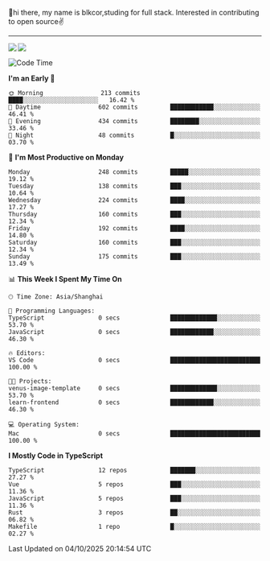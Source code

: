 👋hi there, my name is blkcor,studing for full stack.
Interested in contributing to open source✌️

<hr/>

![](https://github-readme-stats.vercel.app/api?username=blkcor)
<a href="https://github.com/blkcor/github-readme-stats">
    <img align="left" src="https://github-readme-stats.vercel.app/api/top-langs/?username=blkcor&hide=jupyter%20notebook,shaderlab,tex,c%23&langs_count=9" />
</a>


<!--START_SECTION:waka-->
![Code Time](http://img.shields.io/badge/Code%20Time-2%2C531%20hrs%2056%20mins-blue)

**I'm an Early 🐤** 

```text
🌞 Morning                213 commits         ████░░░░░░░░░░░░░░░░░░░░░   16.42 % 
🌆 Daytime                602 commits         ████████████░░░░░░░░░░░░░   46.41 % 
🌃 Evening                434 commits         ████████░░░░░░░░░░░░░░░░░   33.46 % 
🌙 Night                  48 commits          █░░░░░░░░░░░░░░░░░░░░░░░░   03.70 % 
```
📅 **I'm Most Productive on Monday** 

```text
Monday                   248 commits         █████░░░░░░░░░░░░░░░░░░░░   19.12 % 
Tuesday                  138 commits         ███░░░░░░░░░░░░░░░░░░░░░░   10.64 % 
Wednesday                224 commits         ████░░░░░░░░░░░░░░░░░░░░░   17.27 % 
Thursday                 160 commits         ███░░░░░░░░░░░░░░░░░░░░░░   12.34 % 
Friday                   192 commits         ████░░░░░░░░░░░░░░░░░░░░░   14.80 % 
Saturday                 160 commits         ███░░░░░░░░░░░░░░░░░░░░░░   12.34 % 
Sunday                   175 commits         ███░░░░░░░░░░░░░░░░░░░░░░   13.49 % 
```


📊 **This Week I Spent My Time On** 

```text
🕑︎ Time Zone: Asia/Shanghai

💬 Programming Languages: 
TypeScript               0 secs              █████████████░░░░░░░░░░░░   53.70 % 
JavaScript               0 secs              ████████████░░░░░░░░░░░░░   46.30 % 

🔥 Editors: 
VS Code                  0 secs              █████████████████████████   100.00 % 

🐱‍💻 Projects: 
venus-image-template     0 secs              █████████████░░░░░░░░░░░░   53.70 % 
learn-frontend           0 secs              ████████████░░░░░░░░░░░░░   46.30 % 

💻 Operating System: 
Mac                      0 secs              █████████████████████████   100.00 % 
```

**I Mostly Code in TypeScript** 

```text
TypeScript               12 repos            ███████░░░░░░░░░░░░░░░░░░   27.27 % 
Vue                      5 repos             ███░░░░░░░░░░░░░░░░░░░░░░   11.36 % 
JavaScript               5 repos             ███░░░░░░░░░░░░░░░░░░░░░░   11.36 % 
Rust                     3 repos             ██░░░░░░░░░░░░░░░░░░░░░░░   06.82 % 
Makefile                 1 repo              █░░░░░░░░░░░░░░░░░░░░░░░░   02.27 % 
```




 Last Updated on 04/10/2025 20:14:54 UTC
<!--END_SECTION:waka-->


